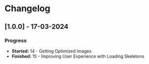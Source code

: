 # Changelog

## [1.0.0] - 17-03-2024

### Progress

- **Started:** 14 - Getting Optimized Images
- **Finished:** 15 - Improving User Experience with Loading Skeletons